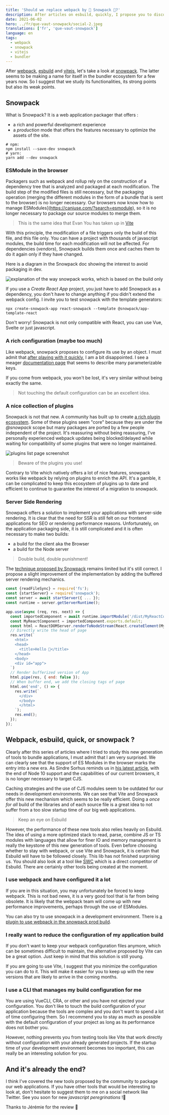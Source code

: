 ```yaml
---
title: 'Should we replace webpack by 🗻 Snowpack 🗻?️'
description: After articles on esbuild, quickly, I propose you to discover together snowpack to make an opinion.
date: 2021-06-02
hero: ../fr/que-vaut-snowpack/social-2.jpeg
translations: ['fr', 'que-vaut-snowpack']
language: en
tags:
  - webpack
  - snowpack
  - vitejs
  - bundler
---
```


After [webpack](/webpack), [esbuild](/esbuild) and [vitejs](/vitejs), let's take a look at [snowpack](/snowpack).
The latter seems to be making a name for itself in the bundler ecosystem for a few years now.
So I suggest that we study its functionalities, its strong points but also its weak points.

## Snowpack

What is Snowpack? It is a web application packager that offers :

- a rich and powerful development experience
- a _production_ mode that offers the features necessary to optimize the assets of the site.

```shell
# npm:
npm install --save-dev snowpack
# yarn:
yarn add --dev snowpack
```

### ESModule in the browser

Packagers such as webpack and rollup rely on the construction of a dependency tree that is analyzed and packaged at each modification.
The build step of the modified files is still necessary, but the packaging operation (merging the different modules in the form of a bundle that is sent to the browser) is no longer necessary.
Our browsers now know how to manage ESModules](https://caniuse.com/?search=esmodule), so it is no longer necessary to package our source modules to merge them.

> This is the same idea that Evan You has taken up in [Vite](/vite-webpack-killer)

With this principle, the modification of a file triggers only the build of this file, and this file only.
You can have a project with thousands of javascript modules, the build time for each modification will not be affected.
For dependencies (_vendors_), Snowpack builds them once and caches them to do it again only if they have changed.

Here is a diagram in the Snowpack doc showing the interest to avoid packaging in dev.

![explanation of the way snowpack works, which is based on the build only](../en/que-vaut-snowpack/snowpack-unbundled.png)

If you use a _Create React App_ project, you just have to add Snowpack as a dependency, you don't have to change anything if you didn't extend the webpack config.
I invite you to test snowpack with the template generators:

```shell
npx create-snowpack-app react-snowpack --template @snowpack/app-template-react
```

Don't worry! Snowpack is not only compatible with React, you can use Vue, Svelte or just javascript.

### A rich configuration (maybe too much)

Like webpack, snowpack proposes to configure its use by an object.
I must admit that [after playing with it quickly](/vitejs-concurrent-performant-webpack-for-react/), I am a bit disappointed.
I see a meager [documentation page](https://www.snowpack.dev/reference/configuration) that seems to describe many parameterizable keys.

If you come from webpack, you won't be lost, it's very similar without being exactly the same.

> Not touching the default configuration can be an excellent idea.

### A nice collection of plugins

Snowpack is not that new.
A community has built up to create [a rich plugin ecosystem](https://www.snowpack.dev/plugins).
Some of these plugins seem "core" because they are under the _@snowpack_ scope but many packages are ported by a few people independent of the project.
It's reassuring without being reassuring, I've personally experienced webpack updates being blocked/delayed while waiting for compatibility of some plugins that were no longer maintained.

![plugins list page screenshot](../fr/que-vaut-snowpack/plugins.png)

> Beware of the plugins you use!

Contrary to Vite which natively offers a lot of nice features, snowpack works like webpack by relying on plugins to enrich the API.
It's a gamble, it can be complicated to keep this ecosystem of plugins up to date and efficient to continue to guarantee the interest of a migration to snowpack.

### Server Side Rendering

Snowpack offers a solution to implement your applications with server-side rendering.
It is clear that the need for SSR is still felt on our frontend applications for SEO or rendering performance reasons.
Unfortunately, on the application packaging side, it is still complicated and it is often necessary to make two builds:

- a build for the client aka the Browser
- a build for the Node server

> Double build, double punishment!

The [technique proposed by Snowpack](<https://www.snowpack.dev/guides/server-side-render#option-3%3A-server-side-rendering-(ssr)>) remains limited but it's still correct.
I propose a slight improvement of the implementation by adding the buffered server rendering mechanics.

```javascript
const {readFileSync} = require('fs');
const {startServer} = require('snowpack');
const server = await startServer({ ... });
const runtime = server.getServerRuntime();

app.use(async (req, res, next) => {
  const importedComponent = await runtime.importModule('/dist/MyReactComponent.js');
  const MyReactComponent = importedComponent.exports.default;
  const html = ReactDOMServer.renderToNodeStream(React.createElement(MyReactComponent, null));
  // Directly write the head of page
  res.write(`
    <html>
    <head>
      <title>Hello 👋</title>
    </head>
    <body>
    <div id="app">
  `)
  // Render bufferized version of App
  html.pipe(res, { end: false });
  // When buffer end, we add the closing tags of page
  html.on('end', () => {
    res.write(`
      </div>
      </body>
      </html>
    `);
    res.end();
  });
});
```

## Webpack, esbuild, quick, or snowpack ?

Clearly after this series of articles where I tried to study this new generation of tools to bundle applications, I must admit that I am very surprised.
We can clearly see that the support of ES Modules in the browser marks the entry into a new era.
As Sindre Sorhus reminds us in [his latest article](https://blog.sindresorhus.com/hello-modules-d1010b4e777b), with the end of Node 10 support and the capabilities of our current browsers, it is no longer necessary to target CJS.

Caching strategies and the use of CJS modules seem to be outdated for our needs in development environments.
We can see that Vite and Snowpack offer this new mechanism which seems to be really efficient.
Doing a _once for all_ build of the libraries and of each source file is a great idea to not suffer from a too slow startup time of our big web applications.

> Keep an eye on Esbuild

However, the performance of these new tools also relies heavily on Esbuild.
The idea of using a more optimized stack to read, parse, combine JS or TS modules with languages that allow for finer IO and memory management is really the keystone of this new generation of tools.
Even before choosing whether to stay with webpack, or use Vite and Snowpack, it is certain that Esbuild will have to be followed closely.
This lib has not finished surprising us.
You should also look at a tool like [SWC](https://swc.rs/) which is a direct competitor of Esbuild.
There are certainly other tools being created at the moment.

### I use webpack and have configured it a lot

If you are in this situation, you may unfortunately be forced to keep webpack.
This is not bad news, it is a very good tool that is far from being obsolete.
It is likely that the webpack team will come up with new performance improvements, perhaps through the use of ESModules.

You can also try to use snowpack in a development environment.
There is [a plugin to use webpack in the snowpack prod build](https://www.npmjs.com/package/@snowpack/plugin-webpack).

### I really want to reduce the configuration of my application build

If you don't want to keep your webpack configuration files anymore, which can be sometimes difficult to maintain, the alternative proposed by Vite can be a great option.
Just keep in mind that this solution is still young.

If you are going to use Vite, I suggest that you minimize the configuration you can do to it.
This will make it easier for you to keep up with the new versions that are likely to arrive in the coming months.

### I use a CLI that manages my build configuration for me

You are using VueCLI, CRA, or other and you have not ejected your configuration.
You don't like to touch the build configuration of your application because the tools are complex and you don't want to spend a lot of time configuring them.
So I recommend you to stay as much as possible with the default configuration of your project as long as its performance does not bother you.

However, nothing prevents you from testing tools like Vite that work directly without configuration with your already generated projects.
If the startup time of your development environment becomes too important, this can really be an interesting solution for you.

## And it's already the end?

I think I've covered the new tools proposed by the community to package our web applications.
If you have other tools that would be interesting to look at, don't hesitate to suggest them to me on a social network like Twitter.
See you soon for new _javascript peregrinations_ !👋

Thanks to Jérémie for the review 🤗
